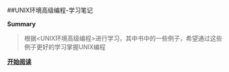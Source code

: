 ##UNIX环境高级编程-学习笔记

**Summary**

> 根据<UNIX环境高级编程>进行学习，其中书中的一些例子，希望通过这些例子更好的学习掌握UNIX编程


[**开始阅读**](http://)